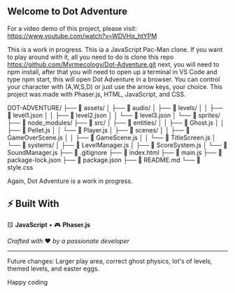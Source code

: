 ## Welcome to Dot Adventure ##

For a video demo of this project, please visit: https://www.youtube.com/watch?v=WDVHq_htYPM 

This is a work in progress. This ia a JavaScript Pac-Man clone. If you want to play around with it, all you need to do 
is clone this repo https://github.com/Myrmecology/Dot-Adventure.git next, you will need to npm install, after that you will need 
to open up a terminal in VS Code and type npm start, this will open Dot Adventure in a browser. You can control your character with (A,W,S,D) or just use the arrow keys, your choice. This project was made with Phaser.js, HTML, JavaScript, and CSS. 

DOT-ADVENTURE/
├── 📁 assets/
│   ├── 📁 audio/
│   ├── 📁 levels/
│   │   ├── 📄 level1.json
│   │   ├── 📄 level2.json
│   │   └── 📄 level3.json
│   └── 📁 sprites/
├── 📁 node_modules/
├── 📁 src/
│   ├── 📁 entities/
│   │   ├── 📄 Ghost.js
│   │   ├── 📄 Pellet.js
│   │   └── 📄 Player.js
│   ├── 📁 scenes/
│   │   ├── 📄 GameOverScene.js
│   │   ├── 📄 GameScene.js
│   │   └── 📄 TitleScreen.js
│   └── 📁 systems/
│       ├── 📄 LevelManager.js
│       ├── 📄 ScoreSystem.js
│       └── 📄 SoundManager.js
├── 📄 .gitignore
├── 📄 index.html
├── 📄 main.js
├── 📄 package-lock.json
├── 📄 package.json
├── 📄 README.md
└── 📄 style.css

Again, Dot Adventure is a work in progress. 

## ⚡ Built With

🟨 **JavaScript** • 🎮 **Phaser.js**

*Crafted with* ❤️ *by a passionate developer*

---
Future changes: Larger play area, correct ghost physics, lot's of levels, themed levels, and easter eggs. 

Happy coding